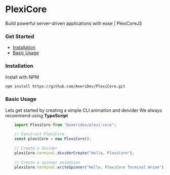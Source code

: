 # PlexiCore
Build powerful server-driven applications with ease | PlexiCoreJS

### Get Started
 - [Installation](#installation)
 - [Basic Usage](#basic-usage)

### Installation
Install with NPM
```bash
npm install https://github.com/AxeriDev/PlexiCore.git
```

### Basic Usage
Lets get started by creating a simple CLI animation and deivider
We always recommend using **TypeScript**

```typescript
    import PlexiCore from "@axeridev/plexi-core";
    
    // Construct PlexiCore
    const plexiCore = new PlexiCore();
    
    // Create a divider
    plexiCore.terminal.dividerCreate("Hello, PlexiCore");
    
    // Create a spinner animation
    plexiCore.terminal.writeSpinner("Hello, PlexiCore Terminal Anime");
```
